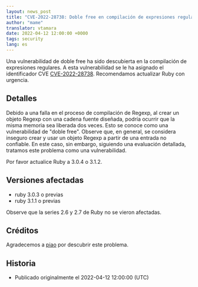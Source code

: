 ```yaml
---
layout: news_post
title: "CVE-2022-28738: Doble free en compilación de expresiones regulares"
author: "mame"
translator: vtamara
date: 2022-04-12 12:00:00 +0000
tags: security
lang: es
---
```


Una vulnerabilidad de doble free ha sido descubierta en la
compilación de expresiones regulares.
A esta vulnerabilidad se le ha asignado el identificador CVE
[CVE-2022-28738](https://www.cve.org/CVERecord?id=CVE-2022-28738).
Recomendamos actualizar Ruby con urgencia.

## Detalles

Debido a una falla en el proceso de compilación de Regexp,
al crear un objeto Regexp con una cadena fuente diseñada,
podría ocurrir que la misma memoria sea liberada dos veces.
Esto se conoce como una vulnerabilidad de "doble free".
Observe que, en general, se considera inseguro crear y usar un
objeto Regexp a partir de una entrada no confiable.  En este caso,
sin embargo, siguiendo una evaluación detallada, tratamos este
problema como una vulnerabilidad.

Por favor actualice Ruby a 3.0.4 o 3.1.2.

## Versiones afectadas

* ruby 3.0.3 o previas
* ruby 3.1.1 o previas

Observe que la series 2.6 y 2.7 de Ruby no se vieron afectadas.

## Créditos

Agradecemos a [piao](https://hackerone.com/piao?type=user) por descubrir
este problema.

## Historia

* Publicado originalmente el 2022-04-12 12:00:00 (UTC)
